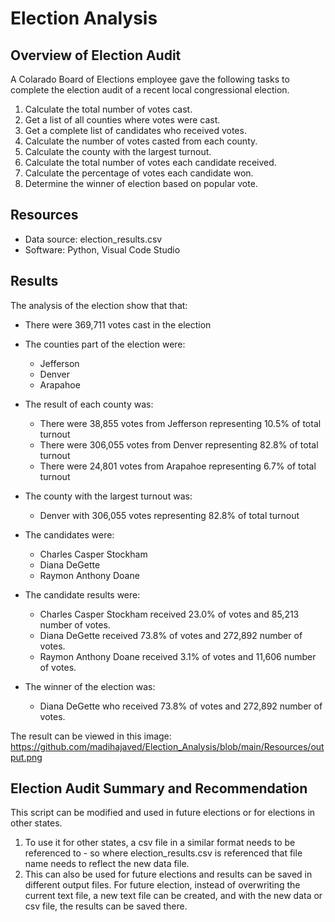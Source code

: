 # Election Analysis
## Overview of Election Audit

A Colarado Board of Elections employee gave the following tasks to complete the election audit of a recent local congressional election. 

1. Calculate the total number of votes cast.
2. Get a list of all counties where votes were cast.
3. Get a complete list of candidates who received votes.
4. Calculate the number of votes casted from each county.
5. Calculate the county with the largest turnout. 
6. Calculate the total number of votes each candidate received. 
7. Calculate the percentage of votes each candidate won.
8. Determine the winner of election based on popular vote.

## Resources
* Data source: election_results.csv
* Software: Python, Visual Code Studio 

## Results
The analysis of the election show that that:
* There were 369,711 votes cast in the election
* The counties part of the election were:  
  * Jefferson
  * Denver 
  * Arapahoe

* The result of each county was: 
  * There were 38,855 votes from Jefferson representing 10.5% of total turnout 
  * There were 306,055 votes from Denver representing 82.8% of total turnout 
  * There were 24,801 votes from Arapahoe representing 6.7% of total turnout 
  
* The county with the largest turnout was: 
  * Denver with 306,055 votes representing 82.8% of total turnout 
  
* The candidates were:  
  * Charles Casper Stockham
  * Diana DeGette
  * Raymon Anthony Doane

* The candidate results were: 
  * Charles Casper Stockham received 23.0% of votes and 85,213 number of votes. 
  * Diana DeGette received 73.8% of votes and 272,892 number of votes. 
  * Raymon Anthony Doane received 3.1% of votes and 11,606 number of votes. 

* The winner of the election was: 
  * Diana DeGette who received 73.8% of votes and 272,892 number of votes. 

The result can be viewed in this image: 
https://github.com/madihajaved/Election_Analysis/blob/main/Resources/output.png


## Election Audit Summary and Recommendation
This script can be modified and used in future elections or for elections in other states. 
1. To use it for other states, a csv file in a similar format needs to be referenced to - so where election_results.csv is referenced that file name needs to reflect the new data file. 
2. This can also be used for future elections and results can be saved in different output files. For  future election, instead of overwriting the current text file, a new text file can be created, and with the new data or csv file, the results can be saved there.  
